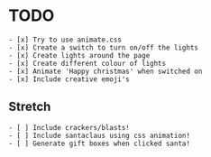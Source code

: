 # TODO 
    - [x] Try to use animate.css  
    - [x] Create a switch to turn on/off the lights  
    - [x] Create lights around the page  
    - [x] Create different colour of lights  
    - [x] Animate 'Happy christmas' when switched on  
    - [x] Include creative emoji's  

## Stretch 
 
    - [ ] Include crackers/blasts!
    - [ ] Include santaclaus using css animation!
    - [ ] Generate gift boxes when clicked santa!

